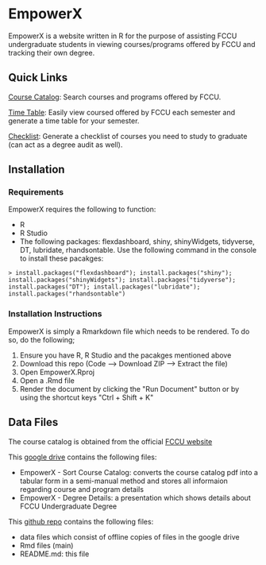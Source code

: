 <H1>EmpowerX</H1>

EmpowerX is a website written in R for the purpose of assisting FCCU undergraduate students in viewing courses/programs offered by FCCU and tracking their own degree.

<H2> Quick Links </H2>

[Course Catalog](https://empowerx.shinyapps.io/CourseCatalog/): Search courses and programs offered by FCCU.

[Time Table](https://empowerx.shinyapps.io/TimeTable/): Easily view coursed offered by FCCU each semester and generate a time table for your semester.

[Checklist](https://empowerx.shinyapps.io/Checklist/): Generate a checklist of courses you need to study to graduate (can act as a degree audit as well).


<H2> Installation </H2>

<H3> Requirements </H3>

EmpowerX requires the following to function:
- R
- R Studio
- The following packages: flexdashboard, shiny, shinyWidgets, tidyverse, DT, lubridate, rhandsontable. Use the following command in the console to install these pacakges:

```console
> install.packages("flexdashboard"); install.packages("shiny"); install.packages("shinyWidgets"); install.packages("tidyverse"); install.packages("DT"); install.packages("lubridate"); install.packages("rhandsontable")
```
<H3> Installation Instructions </H3>

EmpowerX is simply a Rmarkdown file which needs to be rendered. To do so, do the following;
1. Ensure you have R, R Studio and the pacakges mentioned above
2. Download this repo (Code --> Download ZIP --> Extract the file)
3. Open EmpowerX.Rproj
4. Open a .Rmd file
5. Render the document by clicking the "Run Document" button or by using the shortcut keys "Ctrl + Shift + K"

<H2> Data Files </H2>

The course catalog is obtained from the official [FCCU website](https://www.fccollege.edu.pk/academic-catalogs-and-handbooks/)

This [google drive](https://drive.google.com/drive/folders/1BMhFFwi2kjcJrrBReenE3ZXKXEoKlxrV?usp=sharing) contains the following files:
- EmpowerX - Sort Course Catalog: converts the course catalog pdf into a tabular form in a semi-manual method and stores all informaion regarding course and program details
- EmpowerX - Degree Details: a presentation which shows details about FCCU Undergraduate Degree

This [github repo](https://github.com/rafaefarrukh/EmpowerX) contains the following files:
- data files which consist of offline copies of files in the google drive
- Rmd files (main)
- README.md: this file
